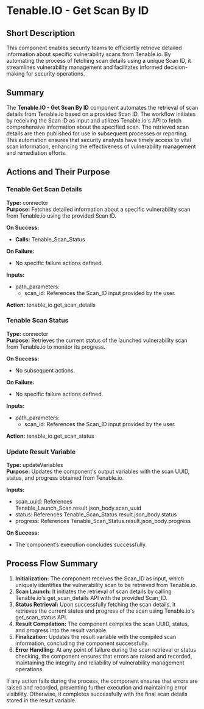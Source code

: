 # Tenable.IO - Get Scan By ID

## Short Description

This component enables security teams to efficiently retrieve detailed information about specific vulnerability scans from Tenable.io. By automating the process of fetching scan details using a unique Scan ID, it streamlines vulnerability management and facilitates informed decision-making for security operations.

## Summary

The **Tenable.IO - Get Scan By ID** component automates the retrieval of scan details from Tenable.io based on a provided Scan ID. The workflow initiates by receiving the Scan ID as input and utilizes Tenable.io's API to fetch comprehensive information about the specified scan. The retrieved scan details are then published for use in subsequent processes or reporting. This automation ensures that security analysts have timely access to vital scan information, enhancing the effectiveness of vulnerability management and remediation efforts.

## Actions and Their Purpose

### Tenable Get Scan Details
**Type:** connector  
**Purpose:** Fetches detailed information about a specific vulnerability scan from Tenable.io using the provided Scan ID.

**On Success:**  
- **Calls:** Tenable_Scan_Status

**On Failure:**  
- No specific failure actions defined.

**Inputs:**
- path_parameters: 
  - scan_id: References the Scan_ID input provided by the user.

**Action:** tenable_io.get_scan_details

### Tenable Scan Status
**Type:** connector  
**Purpose:** Retrieves the current status of the launched vulnerability scan from Tenable.io to monitor its progress.

**On Success:**  
- No subsequent actions.

**On Failure:**  
- No specific failure actions defined.

**Inputs:**
- path_parameters: 
  - scan_id: References the Scan_ID input provided by the user.

**Action:** tenable_io.get_scan_status

### Update Result Variable
**Type:** updateVariables  
**Purpose:** Updates the component's output variables with the scan UUID, status, and progress obtained from Tenable.io.

**Inputs:**
- scan_uuid: References Tenable_Launch_Scan.result.json_body.scan_uuid
- status: References Tenable_Scan_Status.result.json_body.status
- progress: References Tenable_Scan_Status.result.json_body.progress

**On Success:**  
- The component’s execution concludes successfully.

## Process Flow Summary

1. **Initialization:** The component receives the Scan_ID as input, which uniquely identifies the vulnerability scan to be retrieved from Tenable.io.
2. **Scan Launch:** It initiates the retrieval of scan details by calling Tenable.io's get_scan_details API with the provided Scan_ID.
3. **Status Retrieval:** Upon successfully fetching the scan details, it retrieves the current status and progress of the scan using Tenable.io's get_scan_status API.
4. **Result Compilation:** The component compiles the scan UUID, status, and progress into the result variable.
5. **Finalization:** Updates the result variable with the compiled scan information, concluding the component successfully.
6. **Error Handling:** At any point of failure during the scan retrieval or status checking, the component ensures that errors are raised and recorded, maintaining the integrity and reliability of vulnerability management operations.

If any action fails during the process, the component ensures that errors are raised and recorded, preventing further execution and maintaining error visibility. Otherwise, it completes successfully with the final scan details stored in the result variable.